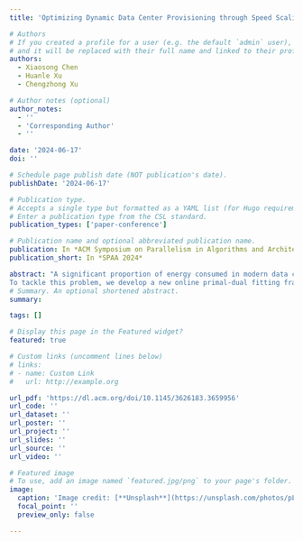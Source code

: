 ```yaml
---
title: 'Optimizing Dynamic Data Center Provisioning through Speed Scaling A Primal-Dual Perspective'

# Authors
# If you created a profile for a user (e.g. the default `admin` user), write the username (folder name) here
# and it will be replaced with their full name and linked to their profile.
authors:
  - Xiaosong Chen
  - Huanle Xu
  - Chengzhong Xu

# Author notes (optional)
author_notes:
  - ''
  - 'Corresponding Author'
  - ''

date: '2024-06-17'
doi: ''

# Schedule page publish date (NOT publication's date).
publishDate: '2024-06-17'

# Publication type.
# Accepts a single type but formatted as a YAML list (for Hugo requirements).
# Enter a publication type from the CSL standard.
publication_types: ['paper-conference']

# Publication name and optional abbreviated publication name.
publication: In *ACM Symposium on Parallelism in Algorithms and Architectures (2024) SPAA*
publication_short: In *SPAA 2024*

abstract: "A significant proportion of energy consumed in modern data centers and clouds is dedicated to provisioning idle servers for maintaining Quality of Service guarantees. Various studies have been conducted exploring dynamic provisioning in data centers with the objective of reducing overall energy consumption. However, many of these studies assume a fixed energy cost per operating server where each server can only handle one job within a given time slot. In this paper, we address a new and practical problem that involves speed scaling of multiple servers within a data center. Specifically, we consider a scenario where each server can handle multiple jobs simultaneously, and the energy consumed is a piece-wise convex function that depends on processing speed. In addition, turning on a server incurs a substantial energy cost.
To tackle this problem, we develop a new online primal-dual fitting framework. By leveraging this framework, we have found that the straightforward LIF algorithm, which allocates new workloads to servers based on their minimal idle times, attains a bounded competitive ratio in comparison to the optimal offline solution. Building upon this finding, we have designed a novel algorithm called BDST . BDST dynamically updates server provisioning based on a long-term evaluation of the trade-off between the cost of maintaining high-speed for current servers and the cost of powering on additional servers. One critical aspect of BDST is its remarkable constant competitive ratio of less than three, regardless of the shape of the energy function."
# Summary. An optional shortened abstract.
summary: 

tags: []

# Display this page in the Featured widget?
featured: true

# Custom links (uncomment lines below)
# links:
# - name: Custom Link
#   url: http://example.org

url_pdf: 'https://dl.acm.org/doi/10.1145/3626183.3659956'
url_code: ''
url_dataset: ''
url_poster: ''
url_project: ''
url_slides: ''
url_source: ''
url_video: ''

# Featured image
# To use, add an image named `featured.jpg/png` to your page's folder.
image:
  caption: 'Image credit: [**Unsplash**](https://unsplash.com/photos/pLCdAaMFLTE)'
  focal_point: ''
  preview_only: false

---
```



